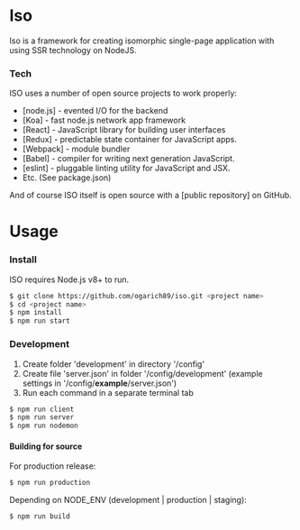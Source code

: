 # Iso
Iso is a framework for creating isomorphic single-page application with using SSR technology on NodeJS.

### Tech

ISO uses a number of open source projects to work properly:

* [node.js] - evented I/O for the backend
* [Koa] - fast node.js network app framework
* [React] - JavaScript library for building user interfaces
* [Redux] - predictable state container for JavaScript apps.
* [Webpack] - module bundler
* [Babel] - compiler for writing next generation JavaScript.
* [eslint] - pluggable linting utility for JavaScript and JSX.
* Etc. (See package.json)

And of course ISO itself is open source with a [public repository]
 on GitHub.

# Usage

### Install

ISO requires Node.js v8+ to run.

```sh
$ git clone https://github.com/ogarich89/iso.git <project name>
$ cd <project name>
$ npm install
$ npm run start
```

### Development

1. Create folder 'development' in directory '/config'
2. Create file 'server.json' in folder '/config/development' (example settings in '/config/__example__/server.json')
3. Run each command in a separate terminal tab

```sh
$ npm run client
$ npm run server
$ npm run nodemon
```

#### Building for source
For production release:
```sh
$ npm run production
```
Depending on NODE_ENV (development | production | staging):
```sh
$ npm run build
```



